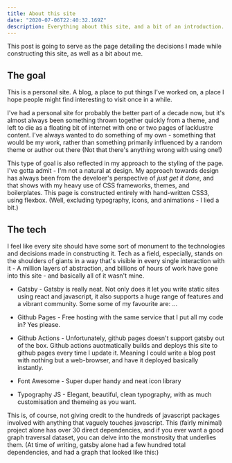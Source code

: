 ```yaml
---
title: About this site
date: "2020-07-06T22:40:32.169Z"
description: Everything about this site, and a bit of an introduction.
---
```


This post is going to serve as the page detailing the decisions I made while constructing this site, as well as a bit about me.

## The goal

This is a personal site. A blog, a place to put things I've worked on, a place I hope people might find interesting to visit once in a while.

I've had a personal site for probably the better part of a decade now, but it's almost always been something thrown together quickly from a theme, and left to die as a floating bit of internet with one or two pages of lacklustre content. I've always wanted to do something of my own - something that would be my work, rather than something primarily influenced by a random theme or author out there (Not that there's anything wrong with using one!)

This type of goal is also reflected in my approach to the styling of the page. I've gotta admit - I'm not a natural at design. My approach towards design has always been from the develoer's perspective of *just get it done*, and that shows with my heavy use of CSS frameworks, themes, and boilerplates. This page is constructed entirely with hand-written CSS3, using flexbox. (Well, excluding typography, icons, and animations - I lied a bit.)

## The tech

I feel like every site should have some sort of monument to the technologies and decisions made in constructing it. Tech as a field, especially, stands on the shoulders of giants in a way that's visible in every single interaction with it - A million layers of abstraction, and billions of hours of work have gone into this site - and basically all of it wasn't mine.

- Gatsby - Gatsby is really neat. Not only does it let you write static sites using react and javascript, it also supports a huge range of features and a vibrant community. Some some of my favourite are: ...

- Github Pages - Free hosting with the same service that I put all my code in? Yes please.

- Github Actions - Unfortunately, github pages doesn't support gatsby out of the box. Github actions auotmatically builds and deploys this site to github pages every time I update it. Meaning I could write a blog post with nothing but a web-browser, and have it deployed basically instantly. 

- Font Awesome - Super duper handy and neat icon library

- Typography JS - Elegant, beautiful, clean typography, with as much customisation and themeing as you want.

This is, of course, not giving credit to the hundreds of javascript packages involved with anything that vaguely touches javascript. This (fairly minimal) project alone has over 30 direct dependencies, and if you ever want a good graph traversal dataset, you can delve into the monstrosity that underlies them. (At time of writing, gatsby alone had a few hundred total dependencies, and had a graph that looked like this:)
